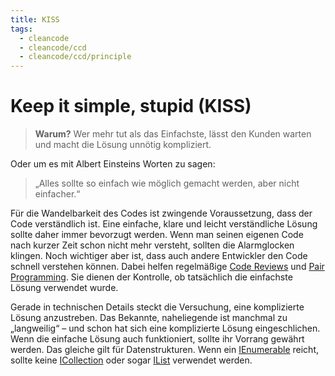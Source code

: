 ```yaml
---
title: KISS
tags:
  - cleancode
  - cleancode/ccd
  - cleancode/ccd/principle
---
```

# Keep it simple, stupid (KISS)

>**Warum?**
>Wer mehr tut als das Einfachste, lässt den Kunden warten und macht die Lösung unnötig kompliziert.

Oder um es mit Albert Einsteins Worten zu sagen: 
>„Alles sollte so einfach wie möglich gemacht werden, aber nicht einfacher.“
 
 Für die Wandelbarkeit des Codes ist zwingende Voraussetzung, dass der Code verständlich ist. Eine einfache, klare und leicht verständliche Lösung sollte daher immer bevorzugt werden. Wenn man seinen eigenen Code nach kurzer Zeit schon nicht mehr versteht, sollten die Alarmglocken klingen. Noch wichtiger aber ist, dass auch andere Entwickler den Code schnell verstehen können. Dabei helfen regelmäßige [Code Reviews](/docs/main/CleanCode/CleanCodeDeveloper/Praktiken/Code%20Reviews) und [Pair Programming](Pair%20Programming). Sie dienen der Kontrolle, ob tatsächlich die einfachste Lösung verwendet wurde.

Gerade in technischen Details steckt die Versuchung, eine komplizierte Lösung anzustreben. Das Bekannte, naheliegende ist manchmal zu „langweilig“ – und schon hat sich eine komplizierte Lösung eingeschlichen. Wenn die einfache Lösung auch funktioniert, sollte ihr Vorrang gewährt werden. Das gleiche gilt für Datenstrukturen. Wenn ein [IEnumerable](IEnumerable) reicht, sollte keine [ICollection](ICollection) oder sogar [IList](IList) verwendet werden.
